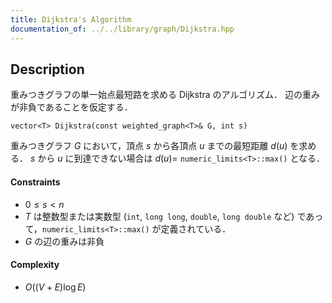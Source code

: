 ```yaml
---
title: Dijkstra's Algorithm
documentation_of: ../../library/graph/Dijkstra.hpp
---
```


## Description
重みつきグラフの単一始点最短路を求める Dijkstra のアルゴリズム．
辺の重みが非負であることを仮定する．
```
vector<T> Dijkstra(const weighted_graph<T>& G, int s)
```
重みつきグラフ $G$ において，頂点 $s$ から各頂点 $u$ までの最短距離 $d(u)$ を求める．
$s$ から $u$ に到達できない場合は $d(u)=$ ``numeric_limits<T>::max()`` となる．

#### Constraints
- $0\le s\lt n$
- $T$ は整数型または実数型 (``int``, ``long long``, ``double``, ``long double`` など) であって，``numeric_limits<T>::max()`` が定義されている．
- $G$ の辺の重みは非負

#### Complexity
- $O((V+E)\log E)$
